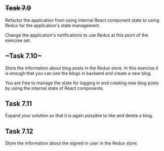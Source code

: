 ## ~~Task 7.9~~

Refactor the application from using internal React component state to using Redux for the application's state management.

Change the application's notifications to use Redux at this point of the exercise set.

## ~Task 7.10~

Store the information about blog posts in the Redux store. In this exercise it is enough that you can see the blogs in backend and create a new blog.

You are free to manage the state for logging in and creating new blog posts by using the internal state of React components.

## Task 7.11

Expand your solution so that it is again possible to like and delete a blog.

## Task 7.12

Store the information about the signed in user in the Redux store.
